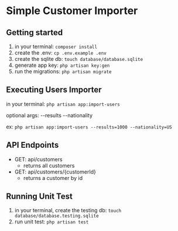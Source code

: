 # Simple Customer Importer

## Getting started

1. in your terminal: `composer install`
2. create the .env: `cp .env.example .env`
3. create the sqlite db: `touch database/database.sqlite`
4. generate app key: `php artisan key:gen`
5. run the migrations: `php artisan migrate`

## Executing Users Importer

in your terminal: `php artisan app:import-users`

optional args: --results --nationality

ex: `php artisan app:import-users --results=1000 --nationality=US`

## API Endpoints
- GET: api/customers
  - returns all customers
- GET: api/customers/{customerId}
  - returns a customer by id

## Running Unit Test
1. in your terminal, create the testing db: `touch database/database.testing.sqlite`
2. run unit test: `php artisan test`
